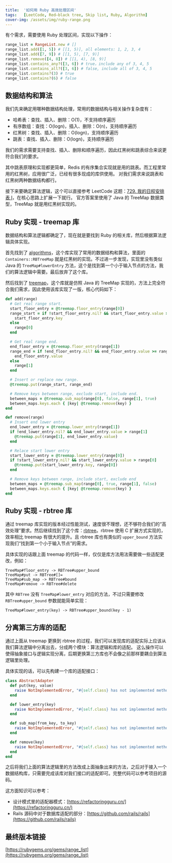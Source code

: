 ```yaml
---
title:  '如何用 Ruby 高效处理区间'
tags:   [LeetCode, Red–black tree, Skip list, Ruby, Algorithm]
cover-img: /assets/img/ruby-range.png
---
```


有个需求，需要使用 Ruby 处理区间，实现以下操作：

```ruby
range_list = RangeList.new # []
range_list.add([1, 5]) # [[1, 5)], all elements: 1, 2, 3, 4
range_list.add([7, 9]) # [[1, 5), [7, 9)]
range_list.remove([4, 8]) # [[1, 4), [8, 9)]
range_list.contains_any?([3, 6]) # true，include any of 3, 4, 5
range_list.contains_all?([3, 6]) # false, include all of 3, 4, 5
range_list.contains?(3) # true
range_list.contains?(6) # false
```

## 数据结构和算法

我们先来确定用哪种数据结构处理，常用的数据结构与相关操作复杂度有：

- 哈希表：查找、插入、删除：O(1)，不支持顺序遍历
- 有序数组：查找：O(logn)，插入、删除：O(n)，支持顺序遍历
- 红黑树：查找、插入、删除：O(logn)，支持顺序遍历
- 跳表：查找、插入、删除：O(logn)，支持顺序遍历

我们的需求需要支持查找、插入、删除和顺序遍历，因此红黑树和跳表综合来说更符合我们的要求。

其中跳表原理和实现都更简单，Redis 的有序集合实现就是用的跳表。而工程里常用的红黑树，应用很广泛，已经有很多现成的库供使用。
对我们需求来说跳表和红黑树两种数据结构都行。

接下来要确定算法逻辑，这个可以直接参考 LeetCode 这题：[729. 我的日程安排表 I](https://leetcode-cn.com/problems/my-calendar-i/)，在核心思路上扩展一下就行。
官方答案里使用了 Java 的 TreeMap 数据类型，TreeMap 就是用红黑树实现的。

## Ruby 实现 - treemap 库

数据结构和算法逻辑都确定了，现在就是要找到 Ruby 的相关库，然后根据算法逻辑具体实现。

首先找到了 [algorithms](https://rubygems.org/gems/algorithms)，这个库实现了常用的数据结构和算法，里面的 `Containers::RBTreeMap` 就是红黑树的实现。不过进一步发现，实现里没有类似 Java 的 `TreeMap#lowerEntry` 方法，这个是找到第一个小于输入节点的方法，我们的算法逻辑中需要。最后放弃了这个库。

然后找到了 [treemap](https://rubygems.org/gems/treemap)，这个库就是仿照 Java 的 TreeMap 实现的，方法上完全符合我们需求，因此使用该库实现了一版，核心代码如下：

```ruby
def add(range)
  # Get real range start.
  start_floor_entry = @treemap.floor_entry(range[0])
  range_start = if !start_floor_entry.nil? && start_floor_entry.value >= range[0]
    start_floor_entry.key
  else
    range[0]
  end

  # Get real range end.
  end_floor_entry = @treemap.floor_entry(range[1])
  range_end = if !end_floor_entry.nil? && end_floor_entry.value >= range[1]
    end_floor_entry.value
  else
    range[1]
  end

  # Insert or replace new range.
  @treemap.put(range_start, range_end)

  # Remove keys between range, exclude start, include end.
  between_maps = @treemap.sub_map(range[0], false, range[1], true)
  between_maps.keys.each { |key| @treemap.remove(key) }
end

def remove(range)
  # Insert end lower entry
  end_lower_entry = @treemap.lower_entry(range[1])
  if !end_lower_entry.nil? && end_lower_entry.value > range[1]
    @treemap.put(range[1], end_lower_entry.value)
  end

  # Relace start lower entry
  start_lower_entry = @treemap.lower_entry(range[0])
  if !start_lower_entry.nil? && start_lower_entry.value > range[0]
    @treemap.put(start_lower_entry.key, range[0])
  end

  # Remove keys between range, include start, exclude end
  between_maps = @treemap.sub_map(range[0], true, range[1], false)
  between_maps.keys.each { |key| @treemap.remove(key) }
end
```

## Ruby 实现 - rbtree 库

通过 treemap 库实现的版本经过性能测试，速度很不理想，还不够符合我们的“高效处理”要求。然后继续找到了这个库：[rbtree](https://rubygems.org/gems/rbtree)。rbtree 使用 C 扩展方式实现的，效率相比 treemap 有很大的提升。且 rbtree 库也有类似的 `upper_bound` 方法实现我们“找到第一个小于输入节点”的需求。

具体实现的话跟上面 treemap 的代码一样，仅仅是库方法用法需要做一些适配更改，例如：

```
TreeMap#floor_entry -> RBTree#upper_bound
TreeMap#put -> RBTree#[]=
TreeMap#sub_map -> RBTree#bound
TreeMap#remove -> RBTree#delete
```

其中 `RBTree` 没有 `TreeMap#lower_entry` 对应的方法，不过只需要修改 `RBTree#upper_bound` 参数就能简单实现：

```
TreeMap#lower_entry(key) -> RBTree#upper_bound(key - 1)
```

## 分离第三方库的适配

通过上面从 treemap 更换到 rbtree 的过程，我们可以发现库的适配实际上应该从我们算法逻辑中分离出去，分成两个模块：算法逻辑和库的适配。
这么操作可以使得抽象接口与逻辑实现分离，后期更换第三方库也不会像之前那样要耦合到算法逻辑里处理。

具体实现的话，可以先构建一个库的适配接口：

```ruby
class AbstractAdapter
  def put(key, value)
    raise NotImplementedError, "#{self.class} has not implemented method '#{__method__}'"
  end

  def lower_entry(key)
    raise NotImplementedError, "#{self.class} has not implemented method '#{__method__}'"
  end

  def sub_map(from_key, to_key)
    raise NotImplementedError, "#{self.class} has not implemented method '#{__method__}'"
  end

  def remove(key)
    raise NotImplementedError, "#{self.class} has not implemented method '#{__method__}'"
  end
end
```

之后将我们上面的算法逻辑里的方法改成上面抽象出来的方法，之后对于接入一个数据结构库，只需要完成该库对我们接口的适配即可。完整代码可以参考项目的源码。

这方面知识可以参考：

- 设计模式里的适配器模式：[https://refactoringguru.cn/](https://refactoringguru.cn/)
- Rails 源码中对于数据库适配的部分：[https://github.com/rails/rails](https://github.com/rails/rails)

## 最终版本链接

[https://rubygems.org/gems/range_list](https://rubygems.org/gems/range_list)
